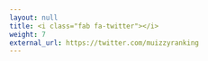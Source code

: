 ```yaml
---
layout: null
title: <i class="fab fa-twitter"></i>
weight: 7
external_url: https://twitter.com/muizzyranking
---
```

